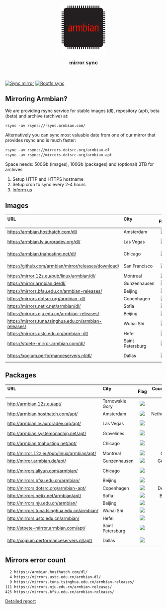 <h3 align=center><a href="#build-tools"><img src="https://raw.githubusercontent.com/armbian/build/master/.github/armbian-logo.png" alt="Armbian logo" width="144"></a><br>mirror sync</h3>
<p align=right>&nbsp;</p>

[![Sync mirror](https://github.com/armbian/mirror/actions/workflows/mirror-sync.yml/badge.svg)](https://github.com/armbian/mirror/actions/workflows/mirror-sync.yml) [![Rootfs sync](https://github.com/armbian/mirror/actions/workflows/rootfs-sync.yml/badge.svg)](https://github.com/armbian/mirror/actions/workflows/rootfs-sync.yml)
## Mirroring Armbian?

We are providing rsync service for stable images (dl), repository (apt), beta (beta) and archive (archive) at:

    rsync -av rsync://rsync.armbian.com/

Alternatively you can sync most valuable date from one of our mirror that provides rsync and is much faster: 

    rsync -av rsync://mirrors.dotsrc.org/armbian-dl
    rsync -av rsync://mirrors.dotsrc.org/armbian-apt

Space needs: 500Gb (images), 100Gb (packages) and (optional) 3TB for archives

1. Setup HTTP and HTTPS hostname
2. Setup cron to sync every 2-4 hours
3. [Inform us](https://www.armbian.com/#contact)


## Images

|URL &nbsp; &nbsp; &nbsp; &nbsp; &nbsp; &nbsp; &nbsp; &nbsp; &nbsp; &nbsp; &nbsp; &nbsp; &nbsp; &nbsp; &nbsp; &nbsp; &nbsp; &nbsp; &nbsp; &nbsp; &nbsp; &nbsp; &nbsp; &nbsp; &nbsp; &nbsp; &nbsp; &nbsp; &nbsp; &nbsp; &nbsp; &nbsp; &nbsp; &nbsp; &nbsp; &nbsp; &nbsp; &nbsp; &nbsp; &nbsp; &nbsp; &nbsp; &nbsp; &nbsp; &nbsp;  |City &nbsp; &nbsp; &nbsp; &nbsp; &nbsp; &nbsp; &nbsp; &nbsp; &nbsp; &nbsp; &nbsp; &nbsp; |Flag|Country &nbsp; &nbsp; &nbsp; &nbsp; &nbsp; &nbsp;|
|:--|:--|:--:|--:|
|https://armbian.hosthatch.com/dl/|Amsterdam|<img width=24 src=https://cdn.ipwhois.io/flags/nl.svg>|Netherlands|
|https://armbian.lv.auroradev.org/dl/|Las Vegas|<img width=24 src=https://cdn.ipwhois.io/flags/us.svg>|United States|
|https://armbian.tnahosting.net/dl/|Chicago|<img width=24 src=https://cdn.ipwhois.io/flags/us.svg>|United States|
|https://github.com/armbian/mirror/releases/download/|San Francisco|<img width=24 src=https://cdn.ipwhois.io/flags/us.svg>|United States|
|https://mirror.12z.eu/pub/linux/armbian/dl/|Montreal|<img width=24 src=https://cdn.ipwhois.io/flags/ca.svg>|Canada|
|https://mirror.armbian.de/dl/|Gunzenhausen|<img width=24 src=https://cdn.ipwhois.io/flags/de.svg>|Germany|
|https://mirrors.bfsu.edu.cn/armbian-releases/|Beijing|<img width=24 src=https://cdn.ipwhois.io/flags/cn.svg>|China|
|https://mirrors.dotsrc.org/armbian-dl/|Copenhagen|<img width=24 src=https://cdn.ipwhois.io/flags/dk.svg>|Denmark|
|https://mirrors.netix.net/armbian/dl/|Sofia|<img width=24 src=https://cdn.ipwhois.io/flags/bg.svg>|Bulgaria|
|https://mirrors.nju.edu.cn/armbian-releases/|Beijing|<img width=24 src=https://cdn.ipwhois.io/flags/cn.svg>|China|
|https://mirrors.tuna.tsinghua.edu.cn/armbian-releases/|Wuhai Shi|<img width=24 src=https://cdn.ipwhois.io/flags/cn.svg>|China|
|https://mirrors.ustc.edu.cn/armbian-dl/|Hefei|<img width=24 src=https://cdn.ipwhois.io/flags/cn.svg>|China|
|https://stpete-mirror.armbian.com/dl/|Saint Petersburg|<img width=24 src=https://cdn.ipwhois.io/flags/ru.svg>|Russia|
|https://xogium.performanceservers.nl/dl/|Dallas|<img width=24 src=https://cdn.ipwhois.io/flags/us.svg>|United States|


## Packages

|URL &nbsp; &nbsp; &nbsp; &nbsp; &nbsp; &nbsp; &nbsp; &nbsp; &nbsp; &nbsp; &nbsp; &nbsp; &nbsp; &nbsp; &nbsp; &nbsp; &nbsp; &nbsp; &nbsp; &nbsp; &nbsp; &nbsp; &nbsp; &nbsp; &nbsp; &nbsp; &nbsp; &nbsp; &nbsp; &nbsp; &nbsp; &nbsp; &nbsp; &nbsp; &nbsp; &nbsp; &nbsp; &nbsp; &nbsp; &nbsp; &nbsp; &nbsp; &nbsp; &nbsp; &nbsp;  |City &nbsp; &nbsp; &nbsp; &nbsp; &nbsp; &nbsp; &nbsp; &nbsp; &nbsp; &nbsp; &nbsp; &nbsp; |Flag|Country &nbsp; &nbsp; &nbsp; &nbsp; &nbsp; &nbsp;|
|:--|:--|:--:|--:|
|http://armbian.12z.eu/apt/|Tarnowskie Gory|<img width=24 src=https://cdn.ipwhois.io/flags/pl.svg>|Poland|
|http://armbian.hosthatch.com/apt/|Amsterdam|<img width=24 src=https://cdn.ipwhois.io/flags/nl.svg>|Netherlands|
|http://armbian.lv.auroradev.org/apt/|Las Vegas|<img width=24 src=https://cdn.ipwhois.io/flags/us.svg>|United States|
|http://armbian.systemonachip.net/apt/|Gravelines|<img width=24 src=https://cdn.ipwhois.io/flags/fr.svg>|France|
|http://armbian.tnahosting.net/apt/|Chicago|<img width=24 src=https://cdn.ipwhois.io/flags/us.svg>|United States|
|http://mirror.12z.eu/pub/linux/armbian/apt/|Montreal|<img width=24 src=https://cdn.ipwhois.io/flags/ca.svg>|Canada|
|http://mirror.armbian.de/apt/|Gunzenhausen|<img width=24 src=https://cdn.ipwhois.io/flags/de.svg>|Germany|
|http://mirrors.aliyun.com/armbian/|Chicago|<img width=24 src=https://cdn.ipwhois.io/flags/us.svg>|United States|
|http://mirrors.bfsu.edu.cn/armbian/|Beijing|<img width=24 src=https://cdn.ipwhois.io/flags/cn.svg>|China|
|http://mirrors.dotsrc.org/armbian-apt/|Copenhagen|<img width=24 src=https://cdn.ipwhois.io/flags/dk.svg>|Denmark|
|http://mirrors.netix.net/armbian/apt/|Sofia|<img width=24 src=https://cdn.ipwhois.io/flags/bg.svg>|Bulgaria|
|http://mirrors.nju.edu.cn/armbian/|Beijing|<img width=24 src=https://cdn.ipwhois.io/flags/cn.svg>|China|
|http://mirrors.tuna.tsinghua.edu.cn/armbian/|Wuhai Shi|<img width=24 src=https://cdn.ipwhois.io/flags/cn.svg>|China|
|http://mirrors.ustc.edu.cn/armbian/|Hefei|<img width=24 src=https://cdn.ipwhois.io/flags/cn.svg>|China|
|http://stpete-mirror.armbian.com/apt/|Saint Petersburg|<img width=24 src=https://cdn.ipwhois.io/flags/ru.svg>|Russia|
|http://xogium.performanceservers.nl/apt/|Dallas|<img width=24 src=https://cdn.ipwhois.io/flags/us.svg>|United States|


## Mirrors error count
      2 https://armbian.hosthatch.com/dl/
      4 https://mirrors.ustc.edu.cn/armbian-dl/
      9 https://mirrors.tuna.tsinghua.edu.cn/armbian-releases/
    111 https://mirrors.nju.edu.cn/armbian-releases/
    425 https://mirrors.bfsu.edu.cn/armbian-releases/


[Detailed report](detailed.txt)